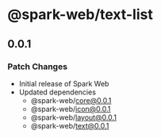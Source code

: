 # @spark-web/text-list

## 0.0.1

### Patch Changes

- Initial release of Spark Web
- Updated dependencies
  - @spark-web/core@0.0.1
  - @spark-web/icon@0.0.1
  - @spark-web/layout@0.0.1
  - @spark-web/text@0.0.1
